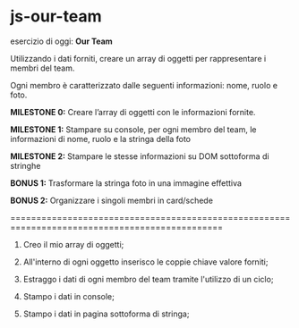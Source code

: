 # js-our-team

esercizio di oggi: **Our Team**


Utilizzando i dati forniti, creare un array di oggetti per rappresentare i membri del team.

Ogni membro è caratterizzato dalle seguenti informazioni: nome, ruolo e foto.

**MILESTONE 0:**
Creare l’array di oggetti con le informazioni fornite.

**MILESTONE 1:**
Stampare su console, per ogni membro del team, le informazioni di nome, ruolo e la stringa della foto

**MILESTONE 2:**
Stampare le stesse informazioni su DOM sottoforma di stringhe

**BONUS 1:**
Trasformare la stringa foto in una immagine effettiva

**BONUS 2:**
Organizzare i singoli membri in card/schede

===============================================================================================

1. Creo il mio array di oggetti;

2. All'interno di ogni oggetto inserisco le coppie chiave valore forniti;

3. Estraggo i dati di ogni membro del team tramite l'utilizzo di un ciclo;

4. Stampo i dati in console;

5. Stampo i dati in pagina sottoforma di stringa;